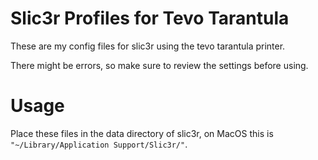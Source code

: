 # Slic3r Profiles for Tevo Tarantula

These are my config files for slic3r using the tevo tarantula printer.

There might be errors, so make sure to review the settings before using.

# Usage

Place these files in the data directory of slic3r,
on MacOS this is `"~/Library/Application Support/Slic3r/"`.